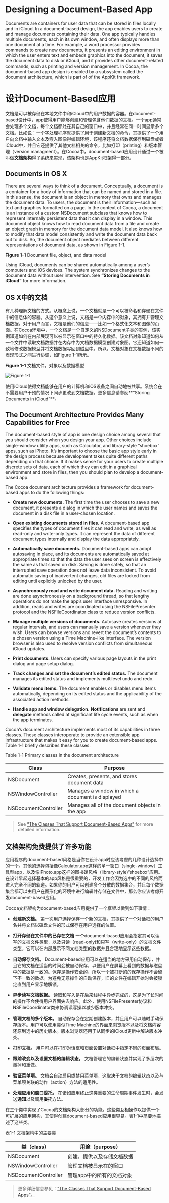 # Designing a Document-Based App

Documents are containers for user data that can be stored in files locally and in iCloud. In a document-based design, the app enables users to create and manage documents containing their data. One app typically handles multiple documents, each in its own window, and often displays more than one document at a time. For example, a word processor provides commands to create new documents, it presents an editing environment in which the user enters text and embeds graphics into the document, it saves the document data to disk or iCloud, and it provides other document-related commands, such as printing and version management. In Cocoa, the document-based app design is enabled by a subsystem called the document architecture, which is part of of the AppKit framework.

# 设计Document-Based应用

文档是可以被存储在本地文件中和iCloud中的用户数据的容器。在document-based设计中，app使得用户能够创建和管理包含他们数据的文档。一个app通常会处理多个文档，每个文档都处在其自己的窗口中，并且经常在同一时间显示多个文档。比如说：一个字处理程序就提供了用于创建新文档的命令，其提供了一个用户向文档中输入文本及嵌入图像得编辑环境，该程序还将文档数据保存到磁盘或者iCloud中，并且它还提供了其他文档相关的命令，比如打印（printing）和版本管理（version managment）。在Cocoa中，document-based应用设计通过一个被叫做**文档架构**得子系统来实现，该架构也是AppKit框架得一部分。

## Documents in OS X

There are several ways to think of a document. Conceptually, a document is a container for a body of information that can be named and stored in a file. In this sense, the document is an object in memory that owns and manages the document data. To users, the document is their information—such as text and graphics formatted on a page. In the context of Cocoa, a document is an instance of a custom NSDocument subclass that knows how to represent internally persistent data that it can display in a window. This document object knows how to read document data from a file and create an object graph in memory for the document data model. It also knows how to modify that data model consistently and write the document data back out to disk. So, the document object mediates between different representations of document data, as shown in Figure 1-1.

**Figure 1-1**  Document file, object, and data model

Using iCloud, documents can be shared automatically among a user’s computers and iOS devices. The system synchronizes changes to the document data without user intervention. See **“Storing Documents in iCloud”** for more information.

## OS X中的文档

有几种理解文档的方式。从概念上说，一个文档就是一个可以被命名和存储在文件中的信息体的容器。从这个意义上说，文档是一个内存中的对象，其拥有并管理文档数据。对于用户而言，文档是他们的信息——比如一个格式化文本和图像的页面。在Cocoa环境中，一个文档是一个自定义的NSDocument子类的实例，该实例知道如何在内部展现可以被显示在窗口中的持久化数据。该文档对象知道如何从一个文件中读取文档数据并在内存中为文档数据模型创建对象图。它还知道如何一致地修改数据模型并将文档数据写回到磁盘中。所以，文档对象在文档数据不同的表现形式之间进行协调，如Figure 1-1所示。

**Figure 1-1**  文档文件，对象以及数据模型

![Figure 1-1](http://i.imgbox.com/PsIRvNJm.png)

使用iCloud使得文档能够在用户的计算机和iOS设备之间自动地被共享。系统会在不需要用户干预的情况下同步更改到文档数据。更多信息请参阅**“Storing Documents in iCloud”**。

## The Document Architecture Provides Many Capabilities for Free

The document-based style of app is one design choice among several that you should consider when you design your app. Other choices include single-window utility apps, such as Calculator, and library-style “shoebox” apps, such as iPhoto. It’s important to choose the basic app style early in the design process because development takes quite different paths depending on that choice. If it makes sense for your users to create multiple discrete sets of data, each of which they can edit in a graphical environment and store in files, then you should plan to develop a document-based app.

The Cocoa document architecture provides a framework for document-based apps to do the following things:

* **Create new documents.** The first time the user chooses to save a new document, it presents a dialog in which the user names and saves the document in a disk file in a user-chosen location.

* **Open existing documents stored in files.** A document-based app specifies the types of document files it can read and write, as well as read-only and write-only types. It can represent the data of different document types internally and display the data appropriately.

* **Automatically save documents.** Document-based apps can adopt autosaving in place, and its documents are automatically saved at appropriate times so that the data the user sees on screen is effectively the same as that saved on disk. Saving is done safely, so that an interrupted save operation does not leave data inconsistent. To avoid automatic saving of inadvertent changes, old files are locked from editing until explicitly unlocked by the user.

* **Asynchronously read and write document data.** Reading and writing are done asynchronously on a background thread, so that lengthy operations do not make the app’s user interface unresponsive. In addition, reads and writes are coordinated using the NSFilePresenter protocol and the NSFileCoordinator class to reduce version conflicts.

* **Manage multiple versions of documents.** Autosave creates versions at regular intervals, and users can manually save a version whenever they wish. Users can browse versions and revert the document’s contents to a chosen version using a Time Machine–like interface. The version browser is also used to resolve version conflicts from simultaneous iCloud updates.

* **Print documents.** Users can specify various page layouts in the print dialog and page setup dialog.

* **Track changes and set the document’s edited status.** The document manages its edited status and implements multilevel undo and redo.

* **Validate menu items.** The document enables or disables menu items automatically, depending on its edited status and the applicability of the associated action methods.

* **Handle app and window delegation.** **Notifications** are sent and **delegate** methods called at significant life cycle events, such as when the app terminates.

Cocoa’s document architecture implements most of its capabilities in three classes. These classes interoperate to provide an extensible app infrastructure that makes it easy for you to create document-based apps. Table 1-1 briefly describes these classes.

Table 1-1  Primary classes in the document architecture

Class                | Purpose
-------------------- | --------------------------------------------------
NSDocument           | Creates, presents, and stores document data
NSWindowController   | Manages a window in which a document is displayed
NSDocumentController | Manages all of the document objects in the app

> See [“The Classes That Support Document-Based Apps”](https://developer.apple.com/library/mac/documentation/DataManagement/Conceptual/DocBasedAppProgrammingGuideForOSX/KeyObjects/KeyObjects.html#//apple_ref/doc/uid/TP40011179-CH3-SW2) for more detailed information.



## 文档架构免费提供了许多功能

应用程序的document-based风格是当你在设计app时应该考虑的几种设计选择中的一个。其他的选择包括像Calculator.app这样的单一窗口（single-window）工具型app，以及像iPhoto.app这样的图书馆风格（library-style)“shoebox”应用。在设计早起选择基本的app风格是很重要的，开发工作会因为选中的不同的风格而进入完全不同的轨道。如果你的用户可以创建多个分散的数据集合，并且每个数据集合都可以由用户在图形化的环境中进行编辑并存储在文件中，那么你应该考虑开发document-based应用。

Cocoa文档架构为document-based应用提供了一个框架以做到如下事情：

* **创建新文档。** 第一次用户选择保存一个新的文档，其提供了一个对话框的用户名并将文档以磁盘文件的形式保存在用户选择的位置。

* **打开存储在文件中的已存在文档** 一个document-based应用会指定其可以读写的文档文件类型，以及只读（read-only)和只写（write-only）的文档文件类型。它可以在内部展示不同文档类型的数据并且合理地显示这些数据。

* **自动保存文档。** Document-based应用可以在适当的地方采用自动保存，并且它的文档在适当的时间会被自动保存，以便用户在屏幕上看到的数据与磁盘中的数据是一致的。保存是操作安全的，所以一个被打断的的保存操作不会留下不一致的数据。为避免无意操作的自动保存，旧的文件在编辑开始时会被锁定直到用户显示地解锁。

* **异步读写文档数据。**  读取和写入是在后来线程中异步完成的，这是为了长时间的操作不会使得用户界面失去响应。此外，使用NSFilePresenter协议和NSFileCoordinator类来协调读写操以减少版本冲突。

* **管理文档的多个版本。** 自动保存会在定期创建版本，并且用户可以随时手动保存版本。用户可以使用类似Time Machine的界面来浏览版本以及将文档内容还原到选中的历史版本。版本浏览器还用于从同步的iCloud更新中解决版本冲突。

* **打印文档。** 用户可以在打印对话框和页面设置对话框中指定不同的页面布局。

* **跟踪改变以及设置文档的编辑状态。** 文档管理它的编辑状态并实现了多层次的撤掉和重做。

* **验证菜单项。** 文档会自动启用或禁用菜单项，这取决于文档的编辑状态以及与菜单项关联的动作（action）方法的适用性。

* **处理应用和窗口委托。** 在诸如应用终止这类重要的生命周期事件发生时，会发送**通知**以及调用**委托**方法。

在三个类中实现了Cocoa的文档架构大部分的功能。这些类互相操作以提供一个可扩展的应用架构，其使得创建document-based应用很容易。表1-1中简要地描述了这些类。

表1-1 文档架构中的主要类

类（class）           | 用途（purpose）
-------------------- | -----------------------
NSDocument           | 创建，提供以及存储文档数据
NSWindowController   | 管理文档被显示在的窗口
NSDocumentController | 管理app中的所有的文档对象

> 更多详细信息参见：[“The Classes That Support Document-Based Apps”。](https://developer.apple.com/library/mac/documentation/DataManagement/Conceptual/DocBasedAppProgrammingGuideForOSX/KeyObjects/KeyObjects.html#//apple_ref/doc/uid/TP40011179-CH3-SW2)












